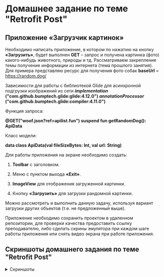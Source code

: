 # Домашнее задание по теме "Retrofit Post"

## Приложение «Загрузчик картинок»

Необходимо написать приложение, в котором по нажатию на кнопку **«Загрузить»**, будет выполнен **GET** – запрос и получена картинка (фото) какого-нибудь животного, природы и тд. Рассматриваем закрепление темы получение информации из интернета (тема прошлого занятия). Для примера представляю ресурс для получения фото собак **baseUrl** = https://random.dog/

Зависимости для работы с библиотекой Glide для асинхронной подгрузки изображений из сети **_implementation_ ("com.github.bumptech.glide:glide:4.12.0") _annotationProcessor_ ("com.github.bumptech.glide:compiler:4.11.0")**

Функция запроса:

**@GET("woof.json?ref=apilist.fun") suspend fun getRandomDog(): ApiData**

Класс модели:

**data class ApiData(val fileSizeBytes: Int,     val url: String)**

Для работы приложения на экране необходимо создать:

1. **Toolbar** с заголовком.

2. Меню с пунктом выхода **«Exit»**.

3. **ImageView** для отображения загруженной картинки.

4. Кнопку **«Загрузить»** для загрузки рандомной картинки.

Можно рассмотреть и выполнить данную задачу, используя вариант загрузки других объектов (т.е. не предложенный выше).

Приложение необходимо сохранить проектом в удаленном репозитории, для проверки качества предоставить ссылку преподавателю, либо сделать скрины эмулятора при каждом шаге работы приложения или снять видео экрана при работе приложения.

## Скриншоты домашнего задания по теме "Retrofit Post"

<details>
<summary>Скриншоты</summary>

![](md/1.png)
![](md/2.png)
![](md/3.png)
![](md/4.png)

</details>